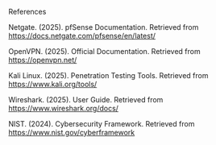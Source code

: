 References

Netgate. (2025). pfSense Documentation. Retrieved from https://docs.netgate.com/pfsense/en/latest/

OpenVPN. (2025). Official Documentation. Retrieved from https://openvpn.net/

Kali Linux. (2025). Penetration Testing Tools. Retrieved from https://www.kali.org/tools/

Wireshark. (2025). User Guide. Retrieved from https://www.wireshark.org/docs/

NIST. (2024). Cybersecurity Framework. Retrieved from https://www.nist.gov/cyberframework

